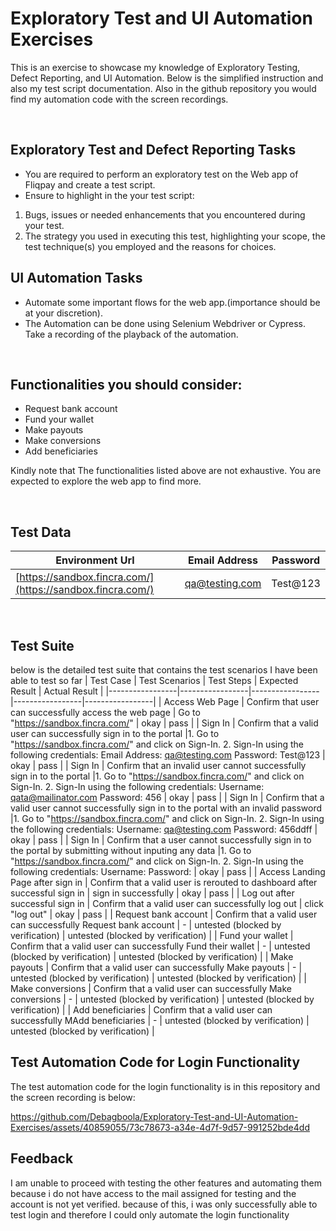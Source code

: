 # Exploratory Test and UI Automation Exercises
This is an exercise to showcase my knowledge of Exploratory Testing, Defect Reporting, and UI Automation. Below is the simplified instruction and also my test script documentation. Also in the github repository you would find my automation code with the screen recordings.

</br>

## Exploratory Test and Defect Reporting Tasks
* You are required to perform an exploratory test on the Web app of Fliqpay and
create a test script.
* Ensure to highlight in the your test script: 
1) Bugs, issues or needed enhancements that you encountered during your test.
2) The strategy you used in executing this test, highlighting your scope, the test technique(s) you employed and the reasons for choices.

## UI Automation Tasks
* Automate some important flows for the web app.(importance should be at your discretion).
* The Automation can be done using Selenium Webdriver or Cypress. Take a recording of the playback of the automation.

</br>

## Functionalities you should consider:
* Request bank account
*  Fund your wallet
* Make payouts
* Make conversions
* Add beneficiaries

Kindly note that The functionalities listed above are not exhaustive. You are expected to explore the web app to find more.

</br>

## Test Data
| Environment Url | Email Address | Password |
|-----------------|-----------------|-----------------|
| [https://sandbox.fincra.com/](https://sandbox.fincra.com/)  | qa@testing.com | Test@123 |

</br>

## Test Suite
below is the detailed test suite that contains the test scenarios I have been able to test so far
| Test Case | Test Scenarios | Test Steps | Expected Result | Actual Result | 
|-----------------|-----------------|-----------------|-----------------|-----------------|
| Access Web Page    | Confirm that user can successfully access the web page | Go to "https://sandbox.fincra.com/"   | okay    | pass |
| Sign In    | Confirm that a valid user can successfully sign in to the portal     |1. Go to "https://sandbox.fincra.com/" and click on Sign-In. 2. Sign-In using the following credentials: Email Address: qa@testing.com Password: Test@123   | okay    | pass |
| Sign In    | Confirm that an invalid user cannot successfully sign in to the portal     |1. Go to "https://sandbox.fincra.com/" and click on Sign-In. 2. Sign-In using the following credentials: Username: qata@mailinator.com Password: 456  | okay    | pass |
| Sign In    | Confirm that a valid user cannot successfully sign in to the portal with an invalid password    |1. Go to "https://sandbox.fincra.com/" and click on Sign-In. 2. Sign-In using the following credentials: Username: qa@testing.com Password: 456ddff  | okay    | pass |
| Sign In    | Confirm that a user cannot successfully sign in to the portal by submitting without inputing any data   |1. Go to "https://sandbox.fincra.com/" and click on Sign-In. 2. Sign-In using the following credentials: Username: Password: | okay    | pass |
| Access Landing Page after sign in     | Confirm that a valid user is rerouted to dashboard after successful sign in    | sign in successfully    | okay     | pass  |
| Log out after successful sign in     | Confirm that a valid user can successfully log out | click "log out"     | okay     | pass  |
| Request bank account   | Confirm that a valid user can successfully Request bank account   | -   | untested (blocked by verification)    | untested (blocked by verification)  |
| Fund your wallet   | Confirm that a valid user can successfully Fund their wallet   | - | untested (blocked by verification)    | untested (blocked by verification)  |
| Make payouts   | Confirm that a valid user can successfully Make payouts   | - | untested (blocked by verification)    | untested (blocked by verification)  |
| Make conversions   | Confirm that a valid user can successfully Make conversions   | - | untested (blocked by verification)    | untested (blocked by verification)  |
| Add beneficiaries  | Confirm that a valid user can successfully MAdd beneficiaries  | - | untested (blocked by verification)    | untested (blocked by verification)  |


## Test Automation Code for Login Functionality
The test automation code for the login functionality is in this repository and the screen recording is below: 

https://github.com/Debagboola/Exploratory-Test-and-UI-Automation-Exercises/assets/40859055/73c78673-a34e-4d7f-9d57-991252bde4dd

## Feedback
I am unable to proceed with testing the other features and automating them because i do not have access to the mail assigned for testing and the account is not yet verified. because of this, i was only successfully able to test login and therefore I could only automate the login functionality

